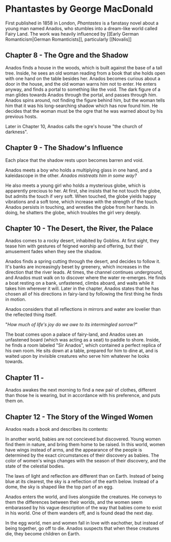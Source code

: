 # Phantastes by George MacDonald
First published in 1858 in London, *Phantastes* is a fanstasy novel about a young man named Anados, who stumbles into a dream-like world called Fairy Land. The work was heavily influenced by [[Early German Romanticism|German Romanticists]], particularly [[Novalis]]

## Chapter 8 - The Ogre and the Shadow
Anados finds a house in the woods, which is built against the base of a tall tree. Inside, he sees an old woman reading from a book that she holds open with one hand on the table besides her. Anados becomes curious about a door in the house, and the old woman warns him not to enter. He enters anyway, and finds a portal to something like the void. The dark figure of a man glides towards Anados through the portal, and passes through him. Anados spins around, not finding the figure behind him, but the woman tells him that it was his long-searching shadow which has now found him. He decides that the woman must be the ogre that he was warned about by his previous hosts.

Later in Chapter 10, Anados calls the ogre's house "the church of darkness". 

## Chapter 9 - The Shadow's Influence
Each place that the shadow rests upon becomes barren and void.

Anados meets a boy who holds a multiplying glass in one hand, and a kaleidascope in the other. *Anados mistreats him in some way?*

He also meets a young girl who holds a mysterious globe, which is apparently precious to her. At first, she insists that he not touch the globe, but admits the touch if very soft. When touched, the globe yields happy vibrations and a soft tone, which increase with the strength of the touch. Anados persists in touching, and wrestles the globe from her hands. In doing, he shatters the globe, which troubles the girl very deeply.

## Chapter 10 - The Desert, the River, the Palace
Anados comes to a rocky desert, inhabited by Goblins. At first sight, they tease him with gestures of feigned worship and offering, but their amusement fades when they see the shadow.

Anados finds a spring cutting through the desert, and decides to follow it. It's banks are increasingly beset by greenery, which increases in the direction that the river leads. At times, the channel continues underground, and Anados must walk on to discover where the water re-emerges. He finds a boat resting on a bank, unfastened, climbs aboard, and waits while it takes him wherever it will. Later in the chapter, Anados states that he has chosen all of his directions in fairy-land by following the first thing he finds in motion.

Anados considers that all reflections in mirrors and water are lovelier than the reflected thing itself.

"*How much of life's joy do we owe to its intermingled sorrow?*"

The boat comes upon a palace of fairy-land, and Anados uses an unfastened board (which was acting as a seat) to paddle to shore. Inside, he finds a room labeled "Sir Anados", which contained a perfect replica of his own room. He sits down at a table, prepared for him to dine at, and is waited upon by invisible creatures who serve him whatever he looks towards.

## Chapter 11 -
Anados awakes the next morning to find a new pair of clothes, different than those he is wearing, but in accordance with his preference, and puts them on.


## Chapter 12 - The Story of the Winged Women
Anados reads a book and describes its contents:

In another world, babies are not concieved but discovered. Young women find them in nature, and bring them home to be raised. In this world, women have wings instead of arms, and the appearance of the people is determined by the exact circumstances of their discovery as babies. The color of women's wings changes with the season of their discovery, and the state of the celestial bodies.

The laws of light and reflection are different than on Earth. Instead of being blue at its clearest, the sky is a reflection of the earth below. Instead of a dome, the sky is shaped like the top part of an egg.

Anados enters the world, and lives alongside the creatures. He conveys to them the differences between their worlds, and the women seem embarassed by his vague description of the way that babies come to exist in his world. One of them wanders off, and is found dead the next day.

In the egg world, men and women fall in love with eachother, but instead of being together, go off to die. Anados suspects that when these creatures die, they become children on Earth.

